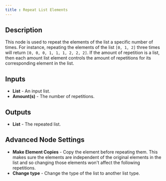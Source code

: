 ```yaml
---
title : Repeat List Elements
---
```


## Description

This node is used to repeat the elements of the list a specific number of times.
For instance, repeating the elements of the list `[0, 1, 2]` three times will
return `[0, 0, 0, 1, 1, 1, 2, 2, 2]`. If the amount of repetition is a list,
then each amount list element controls the amount of repetitions for its
corresponding element in the list.

## Inputs

- **List** - An input list.
- **Amount(s)** - The number of repetitions.

## Outputs

- **List** - The repeated list.

## Advanced Node Settings

- **Make Element Copies** - Copy the element before repeating them.
    This makes sure the elements are independent of the original
    elements in the list and so changing those elements won't affect the
    following repetitions.
- **Change type** - Change the type of the list to another list type.
